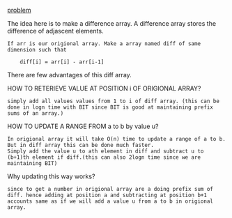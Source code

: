 [problem](https://cses.fi/problemset/task/1651/)

The idea here is to make a difference array. A difference array stores the difference of adjascent elements.

    If arr is our origional array. Make a array named diff of same dimension such that

        diff[i] = arr[i] - arr[i-1]

There are few advantages of this diff array.

HOW TO RETERIEVE VALUE AT POSITION i OF ORIGIONAL ARRAY?

    simply add all values values from 1 to i of diff array. (this can be done in logn time with BIT since BIT is good at maintaining prefix sums of an array.)

HOW TO UPDATE A RANGE FROM a to b by value u?

    In origional array it will take O(n) time to update a range of a to b. But in diff array this can be done much faster. 
    Simply add the value u to ath element in diff and subtract u to (b+1)th element if diff.(this can also 2logn time since we are maintaining BIT)

Why updating this way works?

    since to get a number in origional array are a doing prefix sum of diff. hence adding at position a and subtracting at position b+1 accounts same as if we will add a value u from a to b in origional array. 

    
